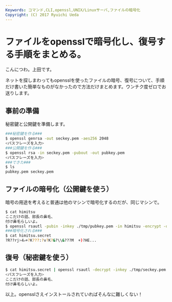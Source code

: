 ```yaml
---
Keywords: コマンド,CLI,openssl,UNIX/Linuxサーバ,ファイルの暗号化
Copyright: (C) 2017 Ryuichi Ueda
---
```


# ファイルをopensslで暗号化し、復号する手順をまとめる。
こんにつわ。上田です。

ネットを探しまわってもopensslを使ったファイルの暗号、復号について、手順だけ書いた簡単なものがなかったので方法だけまとめます。ウンチク度ゼロでお送りします。

<h2>事前の準備</h2>

秘密鍵と公開鍵を準備します。

```bash
###秘密鍵を作る###
$ openssl genrsa -out seckey.pem -aes256 2048
<パスフレーズを入力>
###公開鍵を作る###
$ openssl rsa -in seckey.pem -pubout -out pubkey.pem
<パスフレーズを入力>
###できた###
$ ls
pubkey.pem seckey.pem
```

<h2>ファイルの暗号化（公開鍵を使う）</h2>

暗号の用途を考えると普通は他のマシンで暗号化するのだが、同じマシンで。

```bash
$ cat himitsu 
ここだけの話、部長の鼻毛、
付け鼻毛らしいよ。
$ openssl rsautl -pubin -inkey ./tmp/pubkey.pem -in himitsu -encrypt -out himitsu.secret
###暗号化される###
$ cat himitsu.secret 
?R??rj>4ޣ+?K???:?v?K?&?\\&???M	+)?HE...
```

<h2>復号（秘密鍵を使う）</h2>

```bash
$ cat himitsu.secret | openssl rsautl -decrypt -inkey ./tmp/seckey.pem 
<パスフレーズを入力>
ここだけの話、部長の鼻毛、
付け鼻毛らしいよ。
```


以上。opensslさえインストールされていればそんなに難しくない！
